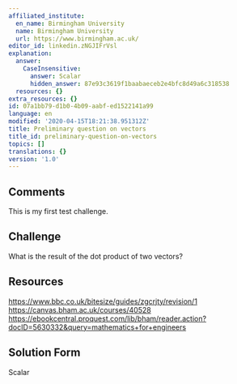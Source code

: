 ```yaml
---
affiliated_institute:
  en_name: Birmingham University
  name: Birmingham University
  url: https://www.birmingham.ac.uk/
editor_id: linkedin.zNGJIFrVsl
explanation:
  answer:
    CaseInsensitive:
      answer: Scalar
      hidden_answer: 87e93c3619f1baabaeceb2e4bfc8d49a6c318538
  resources: {}
extra_resources: {}
id: 07a1bb79-d1b0-4b09-aabf-ed1522141a99
language: en
modified: '2020-04-15T18:21:38.951312Z'
title: Preliminary question on vectors
title_id: preliminary-question-on-vectors
topics: []
translations: {}
version: '1.0'
---
```


## Comments
This is my first test challenge.


## Challenge
What is the result of the dot product of two vectors?


## Resources
https://www.bbc.co.uk/bitesize/guides/zgcrjty/revision/1
https://canvas.bham.ac.uk/courses/40528
https://ebookcentral.proquest.com/lib/bham/reader.action?docID=5630332&query=mathematics+for+engineers


## Solution Form
Scalar


